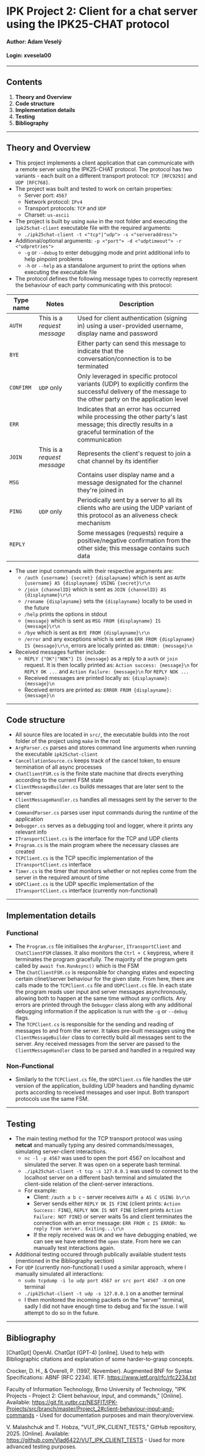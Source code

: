 # IPK Project 2: Client for a chat server using the IPK25-CHAT protocol
#### Author: Adam Veselý
#### Login: xvesela00
---
## Contents
1. **Theory and Overview**
2. **Code structure**
3. **Implementation details**
4. **Testing**
5. **Bibliography**
---
## Theory and Overview
- This project implements a client application that can communicate with a remote server using the IPK25-CHAT protocol. The protocol has two variants - each built on a different transport protocol: `TCP [RFC9293]` and `UDP [RFC768]`.
- The project was built and tested to work on certain properties:
    - Server port: `4567`
    - Network protocol: `IPv4`
    - Transport protocols: `TCP` and `UDP`
    - Charset: `us-ascii`
- The project is built by using `make` in the root folder and executing the `ipk25chat-client` executable file with the required arguments:
    - `./ipk25chat-client -t <"tcp"|"udp"> -s <"serveraddress">`
- Additional/optional arguments: `-p <"port"> -d <"udptimeout"> -r <"udpretries">`
    - `-g` or `--debug` to enter debugging mode and print additional info to help pinpoint problems
    - `-h` or `--help` as a standalone argument to print the options when executing the executable file
- The protocol defines the following message types to correctly represent the behaviour of each party communicating with this protocol:

| Type name | Notes                       | Description
| --------- | --------------------------- | -----------
| `AUTH`    | This is a _request message_ | Used for client authentication (signing in) using a user-provided username, display name and password
| `BYE`     |                             | Either party can send this message to indicate that the conversation/connection is to be terminated
| `CONFIRM` | `UDP`&nbsp;only | Only leveraged in specific protocol variants (UDP) to explicitly confirm the successful delivery of the message to the other party on the application level
| `ERR`     |                             | Indicates that an error has occurred while processing the other party's last message; this directly results in a graceful termination of the communication
| `JOIN`    | This is a _request message_ | Represents the client's request to join a chat channel by its identifier
| `MSG`     |                             | Contains user display name and a message designated for the channel they're joined in
| `PING`    | `UDP`&nbsp;only             | Periodically sent by a server to all its clients who are using the UDP variant of this protocol as an aliveness check mechanism
| `REPLY`   |                             | Some messages (requests) require a positive/negative confirmation from the other side; this message contains such data
- The user input commands with their respective arguments are:
    - `/auth {username} {secret} {displayname}` which is sent as `AUTH {username} AS {displayname} USING {secret}\r\n`
    - `/join {channelID}` which is sent as `JOIN {channelID} AS {displayname}\r\n`
    - `/rename {displayname}` sets the `{displayname}` locally to be used in the future
    - `/help` prints the options in stdout
    - `{message}` which is sent as `MSG FROM {displayname} IS {message}\r\n`
    - `/bye` which is sent as `BYE FROM {displayname}\r\n`
    - `/error` and any exceptions which is sent as `ERR FROM {displayname} IS {message}\r\n`, errors are locally printed as: `ERROR: {message}\n`
- Received messages further include:
    - `REPLY {"OK"|"NOK"} IS {message}` as a reply to a `auth` or `join` request. It is then locally printed as: `Action success: {message}\n` for `REPLY OK ...` and `Action Failure: {message}\n` for `REPLY NOK ...`
    - Received messages are printed locally as: `{displayname}: {message}\n`
    - Received errors are printed as: `ERROR FROM {displayname}: {message}\n`
---
## Code structure
- All source files are located in `src/`, the executable builds into the root folder of the project using `make` in the root
- `ArgParser.cs` parses and stores command line arguments when running the executable `ipk25chat-client`
- `CancellationSource.cs` keeps track of the cancel token, to ensure termination of all async processes
- `ChatClientFSM.cs` is the finite state machine that directs everything according to the current FSM state
- `ClientMessageBuilder.cs` builds messages that are later sent to the server
- `ClientMessageHandler.cs` handles all messages sent by the server to the client
- `CommandParser.cs` parses user input commands during the runtime of the application
- `Debugger.cs` serves as a debugging tool and logger, where it prints any relevant info
- `ITransportClient.cs` is the interface for the TCP and UDP clients
- `Program.cs` is the main program where the necessary classes are created
- `TCPClient.cs` is the TCP specific implementation of the `ITransportClient.cs` interface
- `Timer.cs` is the timer that monitors whether or not replies come from the server in the required amount of time
- `UDPClient.cs` is the UDP specific implementation of the `ITransportClient.cs` interface (currently non-functional)
---
## Implementation details
### Functional
- The `Program.cs` file initialises the `ArgParser`, `ITransportClient` and `ChatClientFSM` classes. It also monitors the `Ctrl + C` keypress, where it terminates the program gracefully. The majority of the program gets called by `await fsm.RunAsync()` which is the FSM
- The `ChatClientFSM.cs` is responsible for changing states and expecting certain clinet/server behaviour for the given state. From here, there are calls made to the `TCPClient.cs` file and `UDPClient.cs` file. In each state the program reads user input and server messages asynchronously, allowing both to happen at the same time without any conflicts. Any errors are printed through the `Debugger` class along with any additional debugging information if the application is run with the `-g` or `--debug` flags.
- The `TCPClient.cs` is responsible for the sending and reading of messages to and from the server. It takes pre-built messages using the `ClientMessageBuilder` class to correctly build all messages sent to the server. Any received messages from the server are passed to the `ClientMessageHandler` class to be parsed and handled in a required way
### Non-Functional
- Similarly to the `TCPClient.cs` file, the `UDPClient.cs` file handles the `UDP` version of the application, building UDP headers and handling dynamic ports according to received messages and user input. Both transport protocols use the same FSM.
---
## Testing
- The main testing method for the TCP transport protocol was using **netcat** and manually typing any desired commands/messages, simulating server-client interactions.
    - `nc -l -p 4567` was used to open the port 4567 on localhost and simulated the server. It was open on a seperate bash terminal.
    - `./ipk25chat-client -t tcp -s 127.0.0.1` was used to connect to the localhost server on a different bash terminal and simulated the client-side relation of the client-server interactions.
    - For example:
        - Client: `/auth a b c` - server receives `AUTH a AS C USING b\r\n`
        - Server sends either `REPLY OK IS FINE` (client prints: `Action Success: FINE`), `REPLY NOK IS NOT FINE` (client prints `Action Failure: NOT FINE`) or server waits 5s and client terminates the connection with an error message: `ERR FROM c IS ERROR: No reply from server. Exiting...\r\n`
        - If the reply received was `OK` and we have debugging enabled, we can see we have entered the `open` state. From here we can manually test interactions again.
- Additional testing occured through publically available student tests (mentioned in the Bibliography section)
- For `UDP` (currently non-functional) I used a similar approach, where I manually simulated all interactions:
    - `sudo tcpdump -i lo udp port 4567 or src port 4567 -X` on one terminal
    - `./ipk25chat-client -t udp -s 127.0.0.1` on a another terminal
    - I then monitored the incoming packets on the "server" terminal, sadly I did not have enough time to debug and fix the issue. I will attempt to do so in the future.
---
## Bibliography
[ChatGpt] OpenAI. ChatGpt (GPT-4) [online]. Used to help with Bibliographic citations and explanation of some harder-to-grasp concepts.

Crocker, D. H., & Overell, P. (1997, November). Augmented BNF for Syntax Specifications: ABNF (RFC 2234). IETF. https://www.ietf.org/rfc/rfc2234.txt

Faculty of Information Technology, Brno University of Technology, "IPK Projects - Project 2: Client behaviour, input, and commands," [Online]. Available: https://git.fit.vutbr.cz/NESFIT/IPK-Projects/src/branch/master/Project_2#client-behaviour-input-and-commands - Used for documentation purposes and main theory/overview.

V. Malashchuk and T. Hobza, "VUT_IPK_CLIENT_TESTS," GitHub repository, 2025. [Online]. Available: https://github.com/Vlad6422/VUT_IPK_CLIENT_TESTS - Used for more advanced testing purposes.